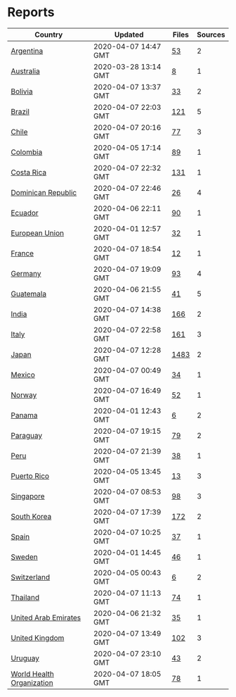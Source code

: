 # Reports

| Country | Updated | Files | Sources |
| --- | --- | --- | --- |
| [Argentina](ar/README.md) | 2020-04-07 14:47 GMT | [53](ar/README.md) | 2 |
| [Australia](au/README.md) | 2020-03-28 13:14 GMT | [8](au/README.md) | 1 |
| [Bolivia](bo/README.md) | 2020-04-07 13:37 GMT | [33](bo/README.md) | 2 |
| [Brazil](br/README.md) | 2020-04-07 22:03 GMT | [121](br/README.md) | 5 |
| [Chile](cl/README.md) | 2020-04-07 20:16 GMT | [77](cl/README.md) | 3 |
| [Colombia](co/README.md) | 2020-04-05 17:14 GMT | [89](co/README.md) | 1 |
| [Costa Rica](cr/README.md) | 2020-04-07 22:32 GMT | [131](cr/README.md) | 1 |
| [Dominican Republic](do/README.md) | 2020-04-07 22:46 GMT | [26](do/README.md) | 4 |
| [Ecuador](ec/README.md) | 2020-04-06 22:11 GMT | [90](ec/README.md) | 1 |
| [European Union](eu/README.md) | 2020-04-01 12:57 GMT | [32](eu/README.md) | 1 |
| [France](fr/README.md) | 2020-04-07 18:54 GMT | [12](fr/README.md) | 1 |
| [Germany](de/README.md) | 2020-04-07 19:09 GMT | [93](de/README.md) | 4 |
| [Guatemala](gt/README.md) | 2020-04-06 21:55 GMT | [41](gt/README.md) | 5 |
| [India](in/README.md) | 2020-04-07 14:38 GMT | [166](in/README.md) | 2 |
| [Italy](it/README.md) | 2020-04-07 22:58 GMT | [161](it/README.md) | 3 |
| [Japan](jp/README.md) | 2020-04-07 12:28 GMT | [1483](jp/README.md) | 2 |
| [Mexico](mx/README.md) | 2020-04-07 00:49 GMT | [34](mx/README.md) | 1 |
| [Norway](no/README.md) | 2020-04-07 16:49 GMT | [52](no/README.md) | 1 |
| [Panama](pa/README.md) | 2020-04-01 12:43 GMT | [6](pa/README.md) | 2 |
| [Paraguay](py/README.md) | 2020-04-07 19:15 GMT | [79](py/README.md) | 2 |
| [Peru](pe/README.md) | 2020-04-07 21:39 GMT | [38](pe/README.md) | 1 |
| [Puerto Rico](pr/README.md) | 2020-04-05 13:45 GMT | [13](pr/README.md) | 3 |
| [Singapore](sg/README.md) | 2020-04-07 08:53 GMT | [98](sg/README.md) | 3 |
| [South Korea](kr/README.md) | 2020-04-07 17:39 GMT | [172](kr/README.md) | 2 |
| [Spain](es/README.md) | 2020-04-07 10:25 GMT | [37](es/README.md) | 1 |
| [Sweden](se/README.md) | 2020-04-01 14:45 GMT | [46](se/README.md) | 1 |
| [Switzerland](ch/README.md) | 2020-04-05 00:43 GMT | [6](ch/README.md) | 2 |
| [Thailand](th/README.md) | 2020-04-07 11:13 GMT | [74](th/README.md) | 1 |
| [United Arab Emirates](ae/README.md) | 2020-04-06 21:32 GMT | [35](ae/README.md) | 1 |
| [United Kingdom](uk/README.md) | 2020-04-07 13:49 GMT | [102](uk/README.md) | 3 |
| [Uruguay](uy/README.md) | 2020-04-07 23:10 GMT | [43](uy/README.md) | 2 |
| [World Health Organization](who/README.md) | 2020-04-07 18:05 GMT | [78](who/README.md) | 1 |
